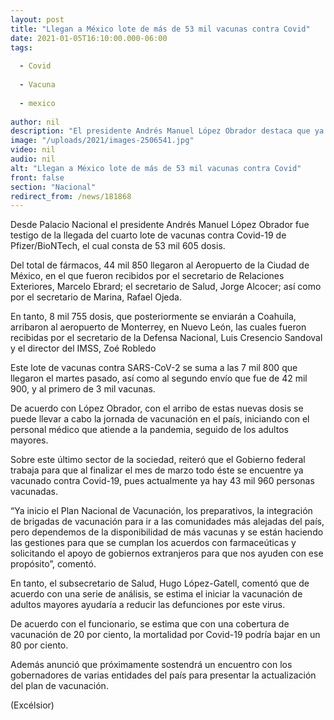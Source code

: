 ```yaml
---
layout: post
title: "Llegan a México lote de más de 53 mil vacunas contra Covid"
date: 2021-01-05T16:10:00.000-06:00
tags:
  
  - Covid
  
  - Vacuna
  
  - mexico
  
author: nil
description: "El presidente Andrés Manuel López Obrador destaca que ya inició el Plan Nacional de Vacunación; al vacunar a adultos mayores se reduciría 80% la mortalidad: López-Gatell"
image: "/uploads/2021/images-2506541.jpg"
video: nil
audio: nil
alt: "Llegan a México lote de más de 53 mil vacunas contra Covid"
front: false
section: "Nacional"
redirect_from: /news/181868
---
```


Desde Palacio Nacional el presidente Andrés Manuel López Obrador fue testigo de la llegada del cuarto lote de vacunas contra Covid-19 de Pfizer/BioNTech, el cual consta de 53 mil 605 dosis.

Del total de fármacos, 44 mil 850 llegaron al Aeropuerto de la Ciudad de México, en el que fueron recibidos por el secretario de Relaciones Exteriores, Marcelo Ebrard; el secretario de Salud, Jorge Alcocer; así como por el secretario de Marina, Rafael Ojeda.

En tanto, 8 mil 755 dosis, que posteriormente se enviarán a Coahuila, arribaron al aeropuerto de Monterrey, en Nuevo León, las cuales fueron recibidas por el secretario de la Defensa Nacional, Luis Cresencio Sandoval y el director del IMSS, Zoé Robledo

Este lote de vacunas contra SARS-CoV-2 se suma a las 7 mil 800 que llegaron el martes pasado, así como al segundo envío que fue de 42 mil 900, y al primero de 3 mil vacunas.

De acuerdo con López Obrador, con el arribo de estas nuevas dosis se puede llevar a cabo la jornada de vacunación en el país, iniciando con el personal médico que atiende a la pandemia, seguido de los adultos mayores.

Sobre este último sector de la sociedad, reiteró que el Gobierno federal trabaja para que al finalizar el mes de marzo todo éste se encuentre ya vacunado contra Covid-19, pues actualmente ya hay 43 mil 960 personas vacunadas.

“Ya inicio el Plan Nacional de Vacunación, los preparativos, la integración de brigadas de vacunación para ir a las comunidades más alejadas del país, pero dependemos de la disponibilidad de más vacunas y se están haciendo las gestiones para que se cumplan los acuerdos con farmaceúticas y solicitando el apoyo de gobiernos extranjeros para que nos ayuden con ese propósito”, comentó.

En tanto, el subsecretario de Salud, Hugo López-Gatell, comentó que de acuerdo con una serie de análisis, se estima el iniciar la vacunación de adultos mayores ayudaría a reducir las defunciones por este virus.

De acuerdo con el funcionario, se estima que con una cobertura de vacunación de 20 por ciento, la mortalidad por Covid-19 podría bajar en un 80 por ciento.

Además anunció que próximamente sostendrá un encuentro con los gobernadores de varias entidades del país para presentar la actualización del plan de vacunación.

(Excélsior)